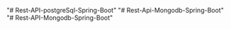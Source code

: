 "# Rest-API-postgreSql-Spring-Boot" 
"# Rest-Api-Mongodb-Spring-Boot" 
"# Rest-API-Mongodb-Spring-Boot" 
